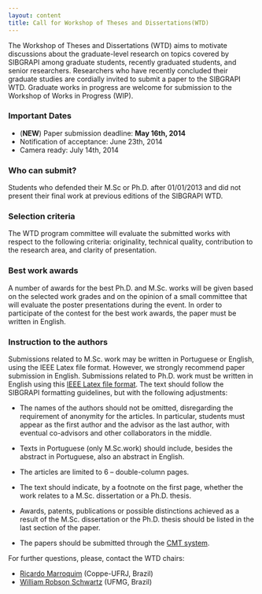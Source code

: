 ```yaml
---
layout: content
title: Call for Workshop of Theses and Dissertations(WTD)
---
```


The Workshop of Theses and Dissertations (WTD) aims to motivate
discussions about the graduate-level research on topics covered by
SIBGRAPI among graduate students, recently graduated students, and
senior researchers. Researchers who have recently concluded their
graduate studies are cordially invited to submit a paper to the
SIBGRAPI WTD. Graduate works in progress are welcome for submission to
the Workshop of Works in Progress (WIP).

### Important Dates

- (**NEW**) Paper submission deadline: **May 16th, 2014**
- Notification of acceptance: June 23th, 2014
- Camera ready: July 14th, 2014

### Who can submit?

Students who defended their M.Sc or Ph.D. after 01/01/2013 and did not
present their final work at previous editions of the SIBGRAPI WTD.

### Selection criteria

The WTD program committee will evaluate the submitted works with
respect to the following criteria: originality, technical quality,
contribution to the research area, and clarity of presentation.

### Best work awards

A number of awards for the best Ph.D. and M.Sc. works will be given
based on the selected work grades and on the opinion of a small
committee that will evaluate the poster presentations during the
event. In order to participate of the contest for the best work
awards, the paper must be written in English.

### Instruction to the authors

Submissions related to M.Sc. work may be written in Portuguese or
English, using the IEEE Latex file format. However, we strongly
recommend paper submission in English. Submissions related to
Ph.D. work must be written in English using this 
[IEEE Latex file format](http://emap.fgv.br/sibgrapi-2014/files/2014-sibgrapi-latex-template.zip). 
The text should follow the SIBGRAPI formatting guidelines, but with the following adjustments:

- The names of the authors should not be omitted, disregarding the
  requirement of anonymity for the articles. In particular, students
  must appear as the first author and the advisor as the last author,
  with eventual co-advisors and other collaborators in the middle.

- Texts in Portuguese (only M.Sc.work) should include, besides the
  abstract in Portuguese, also an abstract in English.

- The articles are limited to 6 – double-column pages.

- The text should indicate, by a footnote on the first page, whether
  the work relates to a M.Sc. dissertation or a Ph.D. thesis.

- Awards, patents, publications or possible distinctions achieved as a
  result of the M.Sc. dissertation or the Ph.D. thesis should be
  listed in the last section of the paper.

- The papers should be submitted through the
  [CMT system](https://cmt2.research.microsoft.com/WTD20142014/Default.aspx).

For further questions, please, contact the WTD chairs:

- [Ricardo Marroquim](http://www.lcg.ufrj.br/Members/ricardo) (Coppe-UFRJ, Brazil)
- [William Robson Schwartz](http://homepages.dcc.ufmg.br/~william/) (UFMG, Brazil)
